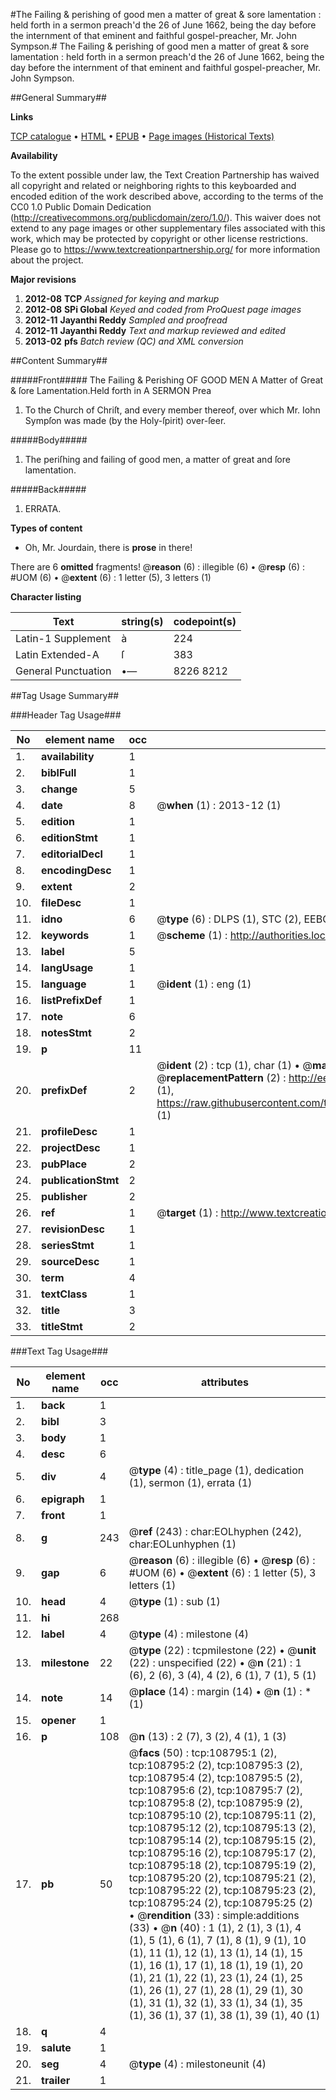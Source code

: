 #The Failing & perishing of good men a matter of great & sore lamentation : held forth in a sermon preach'd the 26 of June 1662, being the day before the internment of that eminent and faithful gospel-preacher, Mr. John Sympson.#
The Failing & perishing of good men a matter of great & sore lamentation : held forth in a sermon preach'd the 26 of June 1662, being the day before the internment of that eminent and faithful gospel-preacher, Mr. John Sympson.

##General Summary##

**Links**

[TCP catalogue](http://www.ota.ox.ac.uk/tcp/)  • 
[HTML](http://tei.it.ox.ac.uk/tcp/Texts-HTML/free/A41/A41317.html)  • 
[EPUB](http://tei.it.ox.ac.uk/tcp/Texts-EPUB/free/A41/A41317.epub) • 
[Page images (Historical Texts)](https://historicaltexts.jisc.ac.uk/eebo-19368255e)

**Availability**

To the extent possible under law, the Text Creation Partnership has waived all copyright and related or neighboring rights to this keyboarded and encoded edition of the work described above, according to the terms of the CC0 1.0 Public Domain Dedication (http://creativecommons.org/publicdomain/zero/1.0/). This waiver does not extend to any page images or other supplementary files associated with this work, which may be protected by copyright or other license restrictions. Please go to https://www.textcreationpartnership.org/ for more information about the project.

**Major revisions**

1. __2012-08__ __TCP__ *Assigned for keying and markup*
1. __2012-08__ __SPi Global__ *Keyed and coded from ProQuest page images*
1. __2012-11__ __Jayanthi Reddy__ *Sampled and proofread*
1. __2012-11__ __Jayanthi Reddy__ *Text and markup reviewed and edited*
1. __2013-02__ __pfs__ *Batch review (QC) and XML conversion*

##Content Summary##

#####Front#####
The Failing & Perishing OF GOOD MEN A Matter of Great & ſore Lamentation.Held forth in A SERMON Prea
1. To the Church of Chriſt, and every member thereof, over which Mr. Iohn Sympſon was made (by the Holy-ſpirit) over-ſeer.

#####Body#####

1. The periſhing and failing of good men, a matter of great and ſore lamentation.

#####Back#####

1. ERRATA.

**Types of content**

  * Oh, Mr. Jourdain, there is **prose** in there!

There are 6 **omitted** fragments! 
 @__reason__ (6) : illegible (6)  •  @__resp__ (6) : #UOM (6)  •  @__extent__ (6) : 1 letter (5), 3 letters (1)

**Character listing**


|Text|string(s)|codepoint(s)|
|---|---|---|
|Latin-1 Supplement|à|224|
|Latin Extended-A|ſ|383|
|General Punctuation|•—|8226 8212|

##Tag Usage Summary##

###Header Tag Usage###

|No|element name|occ|attributes|
|---|---|---|---|
|1.|__availability__|1||
|2.|__biblFull__|1||
|3.|__change__|5||
|4.|__date__|8| @__when__ (1) : 2013-12 (1)|
|5.|__edition__|1||
|6.|__editionStmt__|1||
|7.|__editorialDecl__|1||
|8.|__encodingDesc__|1||
|9.|__extent__|2||
|10.|__fileDesc__|1||
|11.|__idno__|6| @__type__ (6) : DLPS (1), STC (2), EEBO-CITATION (1), OCLC (1), VID (1)|
|12.|__keywords__|1| @__scheme__ (1) : http://authorities.loc.gov/ (1)|
|13.|__label__|5||
|14.|__langUsage__|1||
|15.|__language__|1| @__ident__ (1) : eng (1)|
|16.|__listPrefixDef__|1||
|17.|__note__|6||
|18.|__notesStmt__|2||
|19.|__p__|11||
|20.|__prefixDef__|2| @__ident__ (2) : tcp (1), char (1)  •  @__matchPattern__ (2) : ([0-9\-]+):([0-9IVX]+) (1), (.+) (1)  •  @__replacementPattern__ (2) : http://eebo.chadwyck.com/downloadtiff?vid=$1&page=$2 (1), https://raw.githubusercontent.com/textcreationpartnership/Texts/master/tcpchars.xml#$1 (1)|
|21.|__profileDesc__|1||
|22.|__projectDesc__|1||
|23.|__pubPlace__|2||
|24.|__publicationStmt__|2||
|25.|__publisher__|2||
|26.|__ref__|1| @__target__ (1) : http://www.textcreationpartnership.org/docs/. (1)|
|27.|__revisionDesc__|1||
|28.|__seriesStmt__|1||
|29.|__sourceDesc__|1||
|30.|__term__|4||
|31.|__textClass__|1||
|32.|__title__|3||
|33.|__titleStmt__|2||


###Text Tag Usage###

|No|element name|occ|attributes|
|---|---|---|---|
|1.|__back__|1||
|2.|__bibl__|3||
|3.|__body__|1||
|4.|__desc__|6||
|5.|__div__|4| @__type__ (4) : title_page (1), dedication (1), sermon (1), errata (1)|
|6.|__epigraph__|1||
|7.|__front__|1||
|8.|__g__|243| @__ref__ (243) : char:EOLhyphen (242), char:EOLunhyphen (1)|
|9.|__gap__|6| @__reason__ (6) : illegible (6)  •  @__resp__ (6) : #UOM (6)  •  @__extent__ (6) : 1 letter (5), 3 letters (1)|
|10.|__head__|4| @__type__ (1) : sub (1)|
|11.|__hi__|268||
|12.|__label__|4| @__type__ (4) : milestone (4)|
|13.|__milestone__|22| @__type__ (22) : tcpmilestone (22)  •  @__unit__ (22) : unspecified (22)  •  @__n__ (21) : 1 (6), 2 (6), 3 (4), 4 (2), 6 (1), 7 (1), 5 (1)|
|14.|__note__|14| @__place__ (14) : margin (14)  •  @__n__ (1) : * (1)|
|15.|__opener__|1||
|16.|__p__|108| @__n__ (13) : 2 (7), 3 (2), 4 (1), 1 (3)|
|17.|__pb__|50| @__facs__ (50) : tcp:108795:1 (2), tcp:108795:2 (2), tcp:108795:3 (2), tcp:108795:4 (2), tcp:108795:5 (2), tcp:108795:6 (2), tcp:108795:7 (2), tcp:108795:8 (2), tcp:108795:9 (2), tcp:108795:10 (2), tcp:108795:11 (2), tcp:108795:12 (2), tcp:108795:13 (2), tcp:108795:14 (2), tcp:108795:15 (2), tcp:108795:16 (2), tcp:108795:17 (2), tcp:108795:18 (2), tcp:108795:19 (2), tcp:108795:20 (2), tcp:108795:21 (2), tcp:108795:22 (2), tcp:108795:23 (2), tcp:108795:24 (2), tcp:108795:25 (2)  •  @__rendition__ (33) : simple:additions (33)  •  @__n__ (40) : 1 (1), 2 (1), 3 (1), 4 (1), 5 (1), 6 (1), 7 (1), 8 (1), 9 (1), 10 (1), 11 (1), 12 (1), 13 (1), 14 (1), 15 (1), 16 (1), 17 (1), 18 (1), 19 (1), 20 (1), 21 (1), 22 (1), 23 (1), 24 (1), 25 (1), 26 (1), 27 (1), 28 (1), 29 (1), 30 (1), 31 (1), 32 (1), 33 (1), 34 (1), 35 (1), 36 (1), 37 (1), 38 (1), 39 (1), 40 (1)|
|18.|__q__|4||
|19.|__salute__|1||
|20.|__seg__|4| @__type__ (4) : milestoneunit (4)|
|21.|__trailer__|1||
